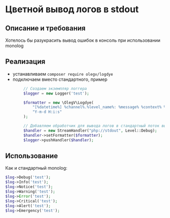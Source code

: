 # Цветной вывод логов в stdout
## Описание и требования
Хотелось бы разукрасить вывод ошибок в консоль при использовании monolog
## Реализация
 - устанавливаем `composer require olegv/logdye`
 - подключаем вместо стандартного, пример
```php
        // Создаем экземпляр логгера
        $logger = new Logger('test');

        $formatter = new \OlegV\Logdye(
            "[%datetime%] %channel%.%level_name%: %message% %context% %extra%\n",
            "Y-m-d H:i:s"
        );

        // Добавляем обработчик для вывода логов в стандартный поток вывода
        $handler = new StreamHandler("php://stdout", Level::Debug);
        $handler->setFormatter($formatter);
        $logger->pushHandler($handler);
```
## Использование
Как и стандартный monolog:
```php
$log->Debug('test');
$log->Info('test');
$log->Notice('test');
$log->Warning('test');
$log->Error('test');
$log->Critical('test');
$log->Alert('test');
$log->Emergency('test');
```